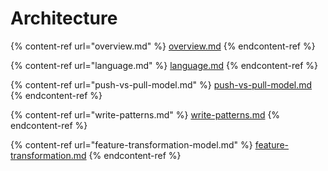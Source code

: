 # Architecture

{% content-ref url="overview.md" %}
[overview.md](overview.md)
{% endcontent-ref %}

{% content-ref url="language.md" %}
[language.md](language.md)
{% endcontent-ref %}

{% content-ref url="push-vs-pull-model.md" %}
[push-vs-pull-model.md](push-vs-pull-model.md)
{% endcontent-ref %}

{% content-ref url="write-patterns.md" %}
[write-patterns.md](write-patterns.md)
{% endcontent-ref %}

{% content-ref url="feature-transformation-model.md" %}
[feature-transformation.md](feature-transformation.md)
{% endcontent-ref %}
